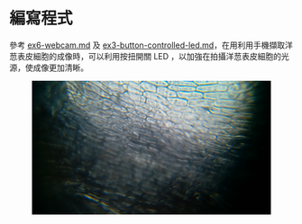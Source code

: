 # 編寫程式

參考 [ex6-webcam.md](../application-of-picamera/ex6-webcam.md "mention") 及 [ex3-button-controlled-led.md](../gpio/ex3-button-controlled-led.md "mention")，在用利用手機擷取洋䓤表皮細胞的成像時，可以利用按扭開關 LED ，以加強在拍攝洋䓤表皮細胞的光源，使成像更加清𥇦。

<figure><img src="../.gitbook/assets/sample" alt=""><figcaption></figcaption></figure>
